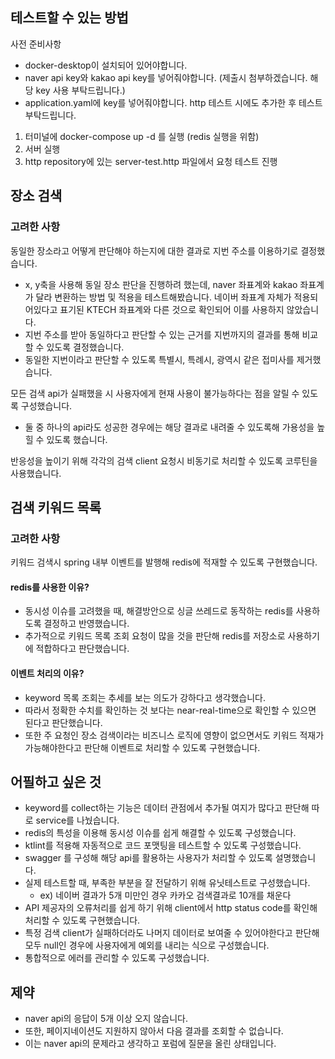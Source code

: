 ## 테스트할 수 있는 방법

사전 준비사항
- docker-desktop이 설치되어 있어야합니다.
- naver api key와 kakao api key를 넣어줘야합니다. (제출시 첨부하겠습니다. 해당 key 사용 부탁드립니다.)
- application.yaml에 key를 넣어줘야합니다. http 테스트 시에도 추가한 후 테스트 부탁드립니다.

1. 터미널에 docker-compose up -d 를 실행 (redis 실행을 위함)
2. 서버 실행
3. http repository에 있는 server-test.http 파일에서 요청 테스트 진행

## 장소 검색
### 고려한 사항
동일한 장소라고 어떻게 판단해야 하는지에 대한 결과로 지번 주소를 이용하기로 결정했습니다.
- x, y축을 사용해 동일 장소 판단을 진행하려 했는데, naver 좌표계와 kakao 좌표계가 달라 변환하는 방법 및 적용을 테스트해봤습니다. 네이버 좌표계 자체가 적용되어있다고 표기된 KTECH 좌표계와 다른 것으로 확인되어 이를 사용하지 않았습니다.
- 지번 주소를 받아 동일하다고 판단할 수 있는 근거를 지번까지의 결과를 통해 비교할 수 있도록 결정했습니다.
- 동일한 지번이라고 판단할 수 있도록 특별시, 특례시, 광역시 같은 접미사를 제거했습니다.

모든 검색 api가 실패했을 시 사용자에게 현재 사용이 불가능하다는 점을 알릴 수 있도록 구성했습니다.
- 둘 중 하나의 api라도 성공한 경우에는 해당 결과로 내려줄 수 있도록해 가용성을 높힐 수 있도록 했습니다.

반응성을 높이기 위해 각각의 검색 client 요청시 비동기로 처리할 수 있도록 코루틴을 사용했습니다.

## 검색 키워드 목록
### 고려한 사항
키워드 검색시 spring 내부 이벤트를 발행해 redis에 적재할 수 있도록 구현했습니다.

#### redis를 사용한 이유?
- 동시성 이슈를 고려했을 때, 해결방안으로 싱글 쓰레드로 동작하는 redis를 사용하도록 결정하고 반영했습니다.
- 추가적으로 키워드 목록 조회 요청이 많을 것을 판단해 redis를 저장소로 사용하기에 적합하다고 판단했습니다.

#### 이벤트 처리의 이유?
- keyword 목록 조회는 추세를 보는 의도가 강하다고 생각했습니다.
- 따라서 정확한 수치를 확인하는 것 보다는 near-real-time으로 확인할 수 있으면 된다고 판단했습니다.
- 또한 주 요청인 장소 검색이라는 비즈니스 로직에 영향이 없으면서도 키워드 적재가 가능해야한다고 판단해 이벤트로 처리할 수 있도록 구현했습니다.

## 어필하고 싶은 것
- keyword를 collect하는 기능은 데이터 관점에서 추가될 여지가 많다고 판단해 따로 service를 나눴습니다.
- redis의 특성을 이용해 동시성 이슈를 쉽게 해결할 수 있도록 구성했습니다.
- ktlint를 적용해 자동적으로 코드 포맷팅을 테스트할 수 있도록 구성했습니다.
- swagger 를 구성해 해당 api를 활용하는 사용자가 처리할 수 있도록 설명했습니다.
- 실제 테스트할 때, 부족한 부분을 잘 전달하기 위해 유닛테스트로 구성했습니다.
  - ex) 네이버 결과가 5개 미만인 경우 카카오 검색결과로 10개를 채운다
- API 제공자의 오류처리를 쉽게 하기 위해 client에서 http status code를 확인해 처리할 수 있도록 구현했습니다.
- 특정 검색 client가 실패하더라도 나머지 데이터로 보여줄 수 있어야한다고 판단해 모두 null인 경우에 사용자에게 예외를 내리는 식으로 구성했습니다. 
- 통합적으로 에러를 관리할 수 있도록 구성했습니다.

## 제약
- naver api의 응답이 5개 이상 오지 않습니다.
- 또한, 페이지네이션도 지원하지 않아서 다음 결과를 조회할 수 없습니다.
- 이는 naver api의 문제라고 생각하고 포럼에 질문을 올린 상태입니다.
